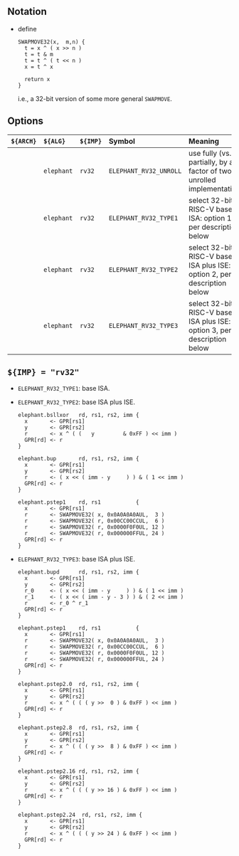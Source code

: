 <!--- -------------------------------------------------------------------- --->

## Notation

- define

  ```
  SWAPMOVE32(x,  m,n) {
    t = x ^ ( x >> n )
    t = t & m
    t = t ^ ( t << n )
    x = t ^ x

    return x
  }
  ```
  
  i.e., a 32-bit version of some more general `SWAPMOVE`.

<!--- -------------------------------------------------------------------- --->

## Options

| `${ARCH}` | `${ALG}`   | `${IMP}`  | Symbol                 | Meaning                                                                 |
| :-------- | :--------- | :-------- | :--------------------- | :---------------------------------------------------------------------- |
|           | `elephant` | `rv32`    | `ELEPHANT_RV32_UNROLL` | use fully (vs. partially, by a factor of two) unrolled implementation   |
|           | `elephant` | `rv32`    | `ELEPHANT_RV32_TYPE1`  | select 32-bit RISC-V base ISA:          option 1, per description below |
|           | `elephant` | `rv32`    | `ELEPHANT_RV32_TYPE2`  | select 32-bit RISC-V base ISA plus ISE: option 2, per description below |
|           | `elephant` | `rv32`    | `ELEPHANT_RV32_TYPE3`  | select 32-bit RISC-V base ISA plus ISE: option 3, per description below |

<!--- -------------------------------------------------------------------- --->

## `${IMP} = "rv32"`

- `ELEPHANT_RV32_TYPE1`: base ISA.

- `ELEPHANT_RV32_TYPE2`: base ISA plus ISE.

  ```
  elephant.bsllxor   rd, rs1, rs2, imm {
    x       <- GPR[rs1]
    y       <- GPR[rs2]
    r       <- x ^ ( (   y         & 0xFF ) << imm )
    GPR[rd] <- r
  }

  elephant.bup       rd, rs1, rs2, imm {
    x       <- GPR[rs1]
    y       <- GPR[rs2]
    r       <- ( x << ( imm - y     ) ) & ( 1 << imm )
    GPR[rd] <- r
  }

  elephant.pstep1    rd, rs1           {
    x       <- GPR[rs1]
    r       <- SWAPMOVE32( x, 0x0A0A0A0AUL,  3 )
    r       <- SWAPMOVE32( r, 0x00CC00CCUL,  6 )
    r       <- SWAPMOVE32( r, 0x0000F0F0UL, 12 )
    r       <- SWAPMOVE32( r, 0x000000FFUL, 24 ) 
    GPR[rd] <- r
  }
  ```

- `ELEPHANT_RV32_TYPE3`: base ISA plus ISE.

  ```
  elephant.bupd      rd, rs1, rs2, imm {
    x       <- GPR[rs1]
    y       <- GPR[rs2]
    r_0     <- ( x << ( imm - y     ) ) & ( 1 << imm )
    r_1     <- ( x << ( imm - y - 3 ) ) & ( 2 << imm )
    r       <- r_0 ^ r_1
    GPR[rd] <- r
  }

  elephant.pstep1    rd, rs1           {
    x       <- GPR[rs1]
    r       <- SWAPMOVE32( x, 0x0A0A0A0AUL,  3 )
    r       <- SWAPMOVE32( r, 0x00CC00CCUL,  6 )
    r       <- SWAPMOVE32( r, 0x0000F0F0UL, 12 )
    r       <- SWAPMOVE32( r, 0x000000FFUL, 24 ) 
    GPR[rd] <- r
  }

  elephant.pstep2.0  rd, rs1, rs2, imm {
    x       <- GPR[rs1]
    y       <- GPR[rs2]
    r       <- x ^ ( ( ( y >>  0 ) & 0xFF ) << imm )
    GPR[rd] <- r
  }

  elephant.pstep2.8  rd, rs1, rs2, imm {
    x       <- GPR[rs1]
    y       <- GPR[rs2]
    r       <- x ^ ( ( ( y >>  8 ) & 0xFF ) << imm )
    GPR[rd] <- r
  }

  elephant.pstep2.16 rd, rs1, rs2, imm {
    x       <- GPR[rs1]
    y       <- GPR[rs2]
    r       <- x ^ ( ( ( y >> 16 ) & 0xFF ) << imm )
    GPR[rd] <- r
  }

  elephant.pstep2.24  rd, rs1, rs2, imm {
    x       <- GPR[rs1]
    y       <- GPR[rs2]
    r       <- x ^ ( ( ( y >> 24 ) & 0xFF ) << imm )
    GPR[rd] <- r
  }
  ```

<!--- -------------------------------------------------------------------- --->
